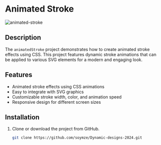 # Animated Stroke
![animated-stroke](https://github.com/soymze/Dynamic-designs-2024/blob/master/stroke.gif)
## Description
The `animatedStroke` project demonstrates how to create animated stroke effects using CSS. This project features dynamic stroke animations that can be applied to various SVG elements for a modern and engaging look.

## Features
- Animated stroke effects using CSS animations
- Easy to integrate with SVG graphics
- Customizable stroke width, color, and animation speed
- Responsive design for different screen sizes

## Installation
1. Clone or download the project from GitHub.
   ```bash
   git clone https://github.com/soymze/Dynamic-designs-2024.git
